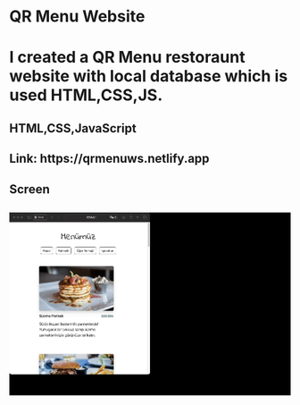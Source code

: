 <h1>QR Menu Website<h1>

I created a QR Menu restoraunt website with local database which is used HTML,CSS,JS.

<h2>HTML,CSS,JavaScript<h2>
<h2>Link: https://qrmenuws.netlify.app<h2>
<h2> Screen <h2>

![](QR.gif)
